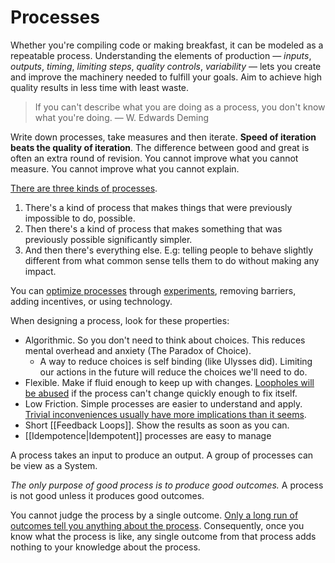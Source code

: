 # Processes

Whether you're compiling code or making breakfast, it can be modeled as a repeatable process. Understanding the elements of production — *inputs*, *outputs*, *timing*, *limiting steps*, *quality controls*, *variability* — lets you create and improve the machinery needed to fulfill your goals. Aim to achieve high quality results in less time with least waste.

> If you can't describe what you are doing as a process, you don't know what you're doing. — W. Edwards Deming

Write down processes, take measures and then iterate. **Speed of iteration beats the quality of iteration**. The difference between good and great is often an extra round of revision. You cannot improve what you cannot measure. You cannot improve what you cannot explain.

[There are three kinds of processes](https://fs.blog/tobi-lutke).

1. There's a kind of process that makes things that were previously impossible to do, possible.
2. Then there's a kind of process that makes something that was previously possible significantly simpler.
3. And then there's everything else. E.g: telling people to behave slightly different from what common sense tells them to do without making any impact.

You can [optimize processes](https://youtu.be/lhbLNBqhQkc) through [experiments](https://rs.io/how-to-get-started-with-anything/), removing barriers, adding incentives, or using technology.

When designing a process, look for these properties:

- Algorithmic. So you don't need to think about choices. This reduces mental overhead and anxiety (The Paradox of Choice).
  - A way to reduce choices is self binding (like Ulysses did). Limiting our actions in the future will reduce the choices we'll need to do.
- Flexible. Make if fluid enough to keep up with changes. [Loopholes will be abused](https://www.youtube.com/watch?v=dDYFiq1l5Dg) if the process can't change quickly enough to fix itself.
- Low Friction. Simple processes are easier to understand and apply. [Trivial inconveniences usually have more implications than it seems](https://www.lesswrong.com/posts/reitXJgJXFzKpdKyd/beware-trivial-inconveniences).
- Short [[Feedback Loops]]. Show the results as soon as you can.
- [[Idempotence|Idempotent]] processes are easy to manage

A process takes an input to produce an output. A group of processes can be view as a System.

*The only purpose of good process is to produce good outcomes.* A process is not good unless it produces good outcomes.

You cannot judge the process by a single outcome. [Only a long run of outcomes tell you anything about the process](https://two-wrongs.com/statistical-process-control-a-practitioners-guide.html). Consequently, once you know what the process is like, any single outcome from that process adds nothing to your knowledge about the process.